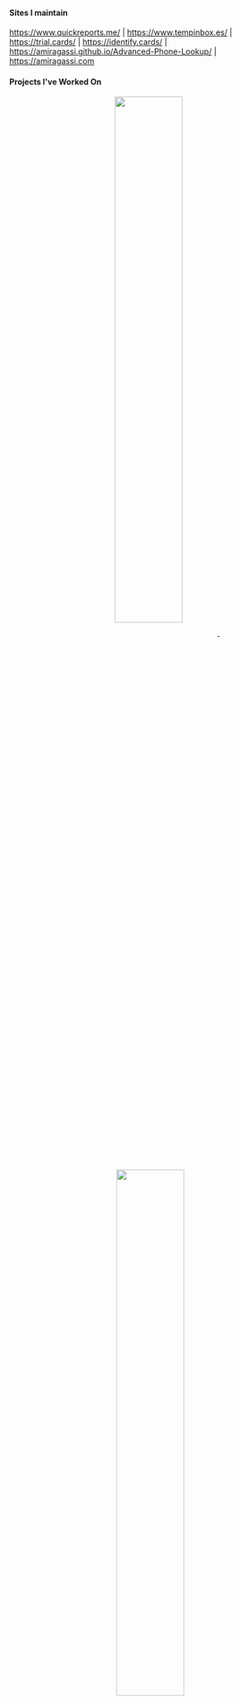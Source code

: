 #### Sites I maintain
https://www.quickreports.me/ | https://www.tempinbox.es/ | https://trial.cards/ | https://identify.cards/ | https://amiragassi.github.io/Advanced-Phone-Lookup/ | https://amiragassi.com

#### Projects I've Worked On

<p align="center">
<a href="https://github.com/LaurierHawkHacks/Landing">
<img width='49%' align="center" src="https://github-readme-stats.vercel.app/api/pin/?username=LaurierHawkHacks&repo=Landing&border_color=7B68EE&bg_color=0D1117&title_color=C9D1D9&text_color=8B949E&icon_color=7B68EE" />
</a>
<span>&nbsp;</span>
<a href="https://github.com/LaurierCS/website">
<img width='49%' align="center" src="https://github-readme-stats.vercel.app/api/pin/?username=LaurierCS&repo=website&border_color=7B68EE&bg_color=0D1117&title_color=C9D1D9&text_color=8B949E&icon_color=7B68EE" />
</a>
</p>
